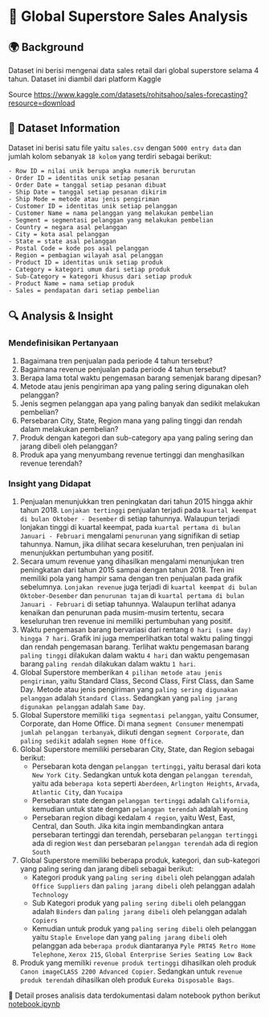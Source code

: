 # 🛒 Global Superstore Sales Analysis

## 🌍 Background 
Dataset ini berisi mengenai data sales retail dari global superstore selama 4 tahun. Dataset ini diambil dari platform Kaggle

Source
https://www.kaggle.com/datasets/rohitsahoo/sales-forecasting?resource=download

## 📝 Dataset Information
Dataset ini berisi satu file yaitu `sales.csv` dengan `5000 entry data` dan jumlah kolom sebanyak `18 kolom` yang terdiri sebagai berikut:
```
- Row ID = nilai unik berupa angka numerik berurutan
- Order ID = identitas unik setiap pesanan
- Order Date = tanggal setiap pesanan dibuat
- Ship Date = tanggal setiap pesanan dikirim
- Ship Mode = metode atau jenis pengiriman
- Customer ID = identitas unik setiap pelanggan
- Customer Name = nama pelanggan yang melakukan pembelian
- Segment = segmentasi pelanggan yang melakukan pembelian
- Country = negara asal pelanggan
- City = kota asal pelanggan
- State = state asal pelanggan
- Postal Code = kode pos asal pelanggan
- Region = pembagian wilayah asal pelanggan
- Product ID = identitas unik setiap produk
- Category = kategori umum dari setiap produk
- Sub-Category = kategori khusus dari setiap produk
- Product Name = nama setiap produk
- Sales = pendapatan dari setiap pembelian
```

## 🔍 Analysis & Insight
### Mendefinisikan Pertanyaan
1. Bagaimana tren penjualan pada periode 4 tahun tersebut?
2. Bagaimana revenue penjualan pada periode 4 tahun tersebut?
3. Berapa lama total waktu pengemasan barang semenjak barang dipesan?
4. Metode atau jenis pengiriman apa yang paling sering digunakan oleh pelanggan?
5. Jenis segmen pelanggan apa yang paling banyak dan sedikit melakukan pembelian?
6. Persebaran City, State, Region mana yang paling tinggi dan rendah dalam melakukan pembelian?
7. Produk dengan kategori dan sub-category apa yang paling sering dan jarang dibeli oleh pelanggan?
8. Produk apa yang menyumbang revenue tertinggi dan menghasilkan revenue terendah?

### Insight yang Didapat
1. Penjualan menunjukkan tren peningkatan dari tahun 2015 hingga akhir tahun 2018. `Lonjakan tertinggi` penjualan terjadi pada `kuartal keempat di bulan Oktober - Desember` di setiap tahunnya. Walaupun terjadi lonjakan tinggi di kuartal keempat, pada `kuartal pertama di bulan Januari - Februari` mengalami `penurunan` yang signifikan di setiap tahunnya. Namun, jika dilihat secara keseluruhan, tren penjualan ini menunjukkan pertumbuhan yang positif.
2. Secara umum revenue yang dihasilkan mengalami menunjukan tren peningkatan dari tahun 2015 sampai dengan tahun 2018. Tren ini memiliki pola yang hampir sama dengan tren penjualan pada grafik sebelumnya. `Lonjakan revenue` juga terjadi di `kuartal keempat di bulan Oktober-Desember` dan `penurunan tajam` di `kuartal pertama di bulan Januari - Februari` di setiap tahunnya. Walaupun terlihat adanya kenaikan dan penurunan pada musim-musim tertentu, secara keseluruhan tren revenue ini memiliki pertumbuhan yang positif.
3. Waktu pengemasan barang bervariasi dari rentang `0 hari (same day) hingga 7 hari`. Grafik ini juga memperlihatkan total waktu paling tinggi dan rendah pengemasan barang. Terlihat waktu pengemasan barang `paling tinggi` dilakukan dalam waktu `4 hari` dan waktu pengemasan barang `paling rendah` dilakukan dalam waktu `1 hari`.
4. Global Superstore memberikan `4 pilihan metode atau jenis pengiriman`, yaitu Standard Class, Second Class, First Class, dan Same Day. Metode atau jenis pengiriman yang `paling sering digunakan pelanggan` adalah `Standard Class`. Sedangkan yang `paling jarang digunakan pelanggan` adalah `Same Day`.
5. Global Superstore memiliki `tiga segmentasi pelanggan`, yaitu Consumer, Corporate, dan Home Office. Di mana `segment Consumer` menempati `jumlah pelanggan terbanyak`, diikuti dengan `segment Corporate`, dan `paling sedikit` adalah `segmen Home Office`.
6. Global Superstore memiliki persebaran City, State, dan Region sebagai berikut:
   - Persebaran kota dengan `pelanggan tertinggi`, yaitu berasal dari kota `New York City`. Sedangkan untuk kota dengan `pelanggan terendah`, yaitu ada `beberapa kota` seperti `Aberdeen`, `Arlington Heights`, `Arvada`, `Atlantic City`, dan `Yucaipa`
   - Persebaran state dengan `pelanggan tertinggi` adalah `California`, kemudian untuk state dengan `pelanggan terendah` adalah `Wyoming`
   - Persebaran region dibagi kedalam `4 region`, yaitu West, East, Central, dan South. Jika kita ingin membandingkan antara persebaran tertinggi dan terendah, persebaran `pelanggan tertinggi` ada di region `West` dan persebaran `pelanggan terendah` ada di region `South`
7. Global Superstore memiliki beberapa produk, kategori, dan sub-kategori yang paling sering dan jarang dibeli sebagai berikut:
   - Kategori produk yang `paling sering dibeli` oleh pelanggan adalah `Office Suppliers` dan `paling jarang dibeli` oleh pelanggan adalah `Technology`
   - Sub Kategori produk yang `paling sering dibeli` oleh pelanggan adalah `Binders` dan `paling jarang dibeli` oleh pelanggan adalah `Copiers`
   - Kemudian untuk produk yang `paling sering dibeli` oleh pelanggan yaitu `Staple Envelope` dan yang `paling jarang dibeli` oleh pelanggan ada `beberapa produk` diantaranya `Pyle PRT45 Retro Home Telephone`, `Xerox 215`, `Global Enterprise Series Seating Low Back`
8. Produk yang memiliki `revenue produk tertinggi` dihasilkan oleh produk `Canon imageCLASS 2200 Advanced Copier`. Sedangkan untuk `revenue produk terendah` dihasilkan oleh produk `Eureka Disposable Bags`.

📌 Detail proses analisis data terdokumentasi dalam notebook python berikut
[notebook.ipynb](https://github.com/mhmmdridlo/global-superstore/blob/83ddff794640fd2c684c460e1b414c25ff28f486/notebook.ipynb)
